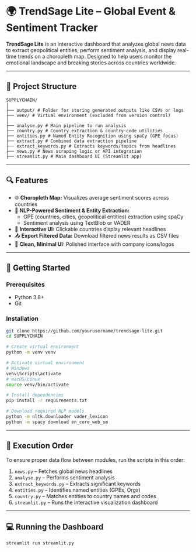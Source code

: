 # 🌍 TrendSage Lite – Global Event & Sentiment Tracker

**TrendSage Lite** is an interactive dashboard that analyzes global news data to extract geopolitical entities, perform sentiment analysis, and display real-time trends on a choropleth map. Designed to help users monitor the emotional landscape and breaking stories across countries worldwide.

---

## 📁 Project Structure
```
SUPPLYCHAIN/
│
├── output/ # Folder for storing generated outputs like CSVs or logs
├── venv/ # Virtual environment (excluded from version control)
│
├── analyse.py # Main pipeline to run analysis
├── country.py # Country extraction & country-code utilities
├── entities.py # Named Entity Recognition using spaCy (GPE focus)
├── extract.py # Combined data extraction pipeline
├── extract_keywords.py # Extracts keywords/topics from headlines
├── news.py # News scraping logic or API integration
├── streamlit.py # Main dashboard UI (Streamlit app)
```

---

## 🔍 Features

- 🌐 **Choropleth Map:** Visualizes average sentiment scores across countries  
- 🧠 **NLP-Powered Sentiment & Entity Extraction:**  
  - GPE (countries, cities, geopolitical entities) extraction using spaCy  
  - Sentiment analysis using TextBlob or VADER  
- 📰 **Interactive UI:** Clickable countries display relevant headlines  
- 📤 **Export Filtered Data:** Download filtered news results as CSV files  
- 🎨 **Clean, Minimal UI:** Polished interface with company icons/logos  

---

## 🚀 Getting Started

### Prerequisites

- Python 3.8+
- Git

### Installation

```bash
git clone https://github.com/yourusername/trendsage-lite.git
cd SUPPLYCHAIN

# Create virtual environment
python -m venv venv

# Activate virtual environment
# Windows
venv\Scripts\activate
# macOS/Linux
source venv/bin/activate

# Install dependencies
pip install -r requirements.txt

# Download required NLP models
python -m nltk.downloader vader_lexicon
python -m spacy download en_core_web_sm
```
---

## 📂 Execution Order

To ensure proper data flow between modules, run the scripts in this order:

1. `news.py` – Fetches global news headlines  
2. `analyse.py` – Performs sentiment analysis  
3. `extract_keywords.py` – Extracts significant keywords  
4. `entities.py` – Identifies named entities (GPEs, Orgs)  
5. `country.py` – Matches entities to country names and codes  
6. `streamlit.py` – Runs the interactive visualization dashboard

---

## 💻 Running the Dashboard

```bash
streamlit run streamlit.py
